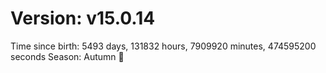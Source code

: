 # Version: v15.0.14
Time since birth: 5493 days, 131832 hours, 7909920 minutes, 474595200 seconds
Season: Autumn 🍁
